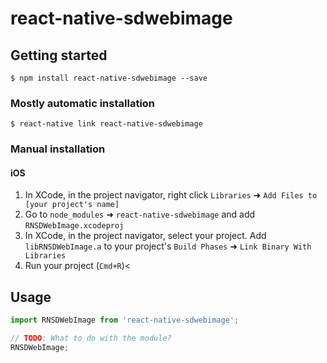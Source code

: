 # react-native-sdwebimage

## Getting started

`$ npm install react-native-sdwebimage --save`

### Mostly automatic installation

`$ react-native link react-native-sdwebimage`

### Manual installation


#### iOS

1. In XCode, in the project navigator, right click `Libraries` ➜ `Add Files to [your project's name]`
2. Go to `node_modules` ➜ `react-native-sdwebimage` and add `RNSDWebImage.xcodeproj`
3. In XCode, in the project navigator, select your project. Add `libRNSDWebImage.a` to your project's `Build Phases` ➜ `Link Binary With Libraries`
4. Run your project (`Cmd+R`)<


## Usage
```javascript
import RNSDWebImage from 'react-native-sdwebimage';

// TODO: What to do with the module?
RNSDWebImage;
```
